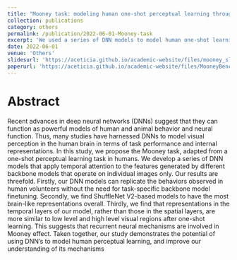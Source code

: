 ```yaml
---
title: "Mooney task: modeling human one-shot perceptual learning through disambiguation"
collection: publications
category: others
permalink: /publication/2022-06-01-Mooney-task
excerpt: 'We used a series of DNN models to model human one-shot learning, and found that they can show some level of human-like performance. By comparing their activations to human brain activations, we can find that some DNN models display representations similar to the ventral stream.'
date: 2022-06-01
venue: 'Others'
slidesurl: 'https://aceticia.github.io/academic-website/files/mooney_slides.pdf'
paperurl: 'https://aceticia.github.io/academic-website/files/MooneyBenchmarking_NeurIPS_2022_Preprint.pdf'
---
```



Abstract
======
Recent advances in deep neural networks (DNNs) suggest that they can function as powerful models of human and animal behavior and neural function. Thus, many studies have harnessed DNNs to model visual perception in the human brain in terms of task performance and internal representations. In this study, we propose the Mooney task, adapted from a one-shot perceptual learning task in humans. We develop a series of DNN models that apply temporal attention to the features generated by different backbone models that operate on individual images only. Our results are threefold. Firstly, our DNN models can replicate the behaviors observed in human volunteers without the need for task-specific backbone model finetuning. Secondly, we find ShuffleNet V2-based models to have the most brain-like representations overall. Thirdly, we find that representations in the temporal layers of our model, rather than those in the spatial layers, are more similar to low level and high level visual regions after one-shot learning. This suggests that recurrent neural mechanisms are involved in Mooney effect. Taken together, our study demonstrates the potential of using DNN’s to model human perceptual learning, and improve our understanding of its mechanisms